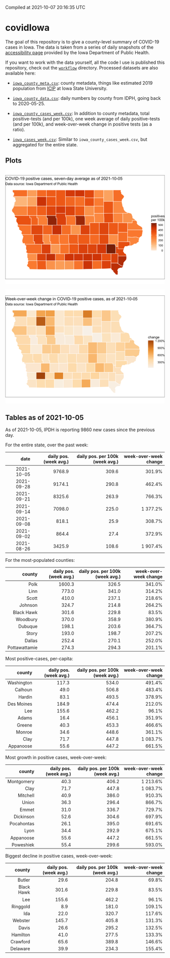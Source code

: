 Compiled at 2021-10-07 20:16:35 UTC

<!-- README.md is generated from README.Rmd. Please edit that file -->

# covidIowa

<!-- badges: start -->

<!-- badges: end -->

The goal of this repository is to give a county-level summary of
COVID-19 cases in Iowa. The data is taken from a series of daily
snapshots of the [accessibility
page](https://coronavirus.iowa.gov/pages/access) provided by the Iowa
Department of Public Health.

If you want to work with the data yourself, all the code I use is
published this repository, check out the [`workflow`](workflow)
directory. Processed datasets are also available here:

  - [`iowa_county_meta.csv`](https://raw.githubusercontent.com/ijlyttle/covidIowa/master/workflow/data/99-publish/iowa_county_meta.csv):
    county metadata, things like estimated 2019 population from
    [ICIP](https://www.icip.iastate.edu/tables/population/counties-estimates)
    at Iowa State University.

  - [`iowa_county_data.csv`](https://raw.githubusercontent.com/ijlyttle/covidIowa/master/workflow/data/99-publish/iowa_county_data.csv):
    daily numbers by county from IDPH, going back to 2020-05-25.

  - [`iowa_county_cases_week.csv`](https://raw.githubusercontent.com/ijlyttle/covidIowa/master/workflow/data/99-publish/iowa_county_data.csv):
    In addition to county metadata, total positive-tests (and per 100k),
    one week average of daily positive-tests (and per 100k), and
    week-over-week change in positive tests (as a ratio).

  - [`iowa_cases_week.csv`](https://raw.githubusercontent.com/ijlyttle/covidIowa/master/workflow/data/99-publish/iowa_cases_week.csv):
    Similar to `iowa_county_cases_week.csv`, but aggregated for the
    entire state.

## Plots

![](workflow/data/99-publish/iowa_cases.png)

![](workflow/data/99-publish/iowa_change.png)

## Tables as of 2021-10-05

As of 2021-10-05, IPDH is reporting 9860 new cases since the previous
day.

For the entire state, over the past week:

|       date | daily pos. (week avg.) | daily pos. per 100k (week avg.) | week-over-week change |
| ---------: | ---------------------: | ------------------------------: | --------------------: |
| 2021-10-05 |                 9768.9 |                           309.6 |                301.9% |
| 2021-09-28 |                 9174.1 |                           290.8 |                462.4% |
| 2021-09-21 |                 8325.6 |                           263.9 |                766.3% |
| 2021-09-14 |                 7098.0 |                           225.0 |              1 377.2% |
| 2021-09-08 |                  818.1 |                            25.9 |                308.7% |
| 2021-09-02 |                  864.4 |                            27.4 |                372.9% |
| 2021-08-26 |                 3425.9 |                           108.6 |              1 907.4% |

For the most-populated counties:

|        county | daily pos. (week avg.) | daily pos. per 100k (week avg.) | week-over-week change |
| ------------: | ---------------------: | ------------------------------: | --------------------: |
|          Polk |                 1600.3 |                           326.5 |                341.0% |
|          Linn |                  773.0 |                           341.0 |                314.2% |
|         Scott |                  410.0 |                           237.1 |                218.6% |
|       Johnson |                  324.7 |                           214.8 |                264.2% |
|    Black Hawk |                  301.6 |                           229.8 |                 83.5% |
|      Woodbury |                  370.0 |                           358.9 |                380.9% |
|       Dubuque |                  198.1 |                           203.6 |                364.7% |
|         Story |                  193.0 |                           198.7 |                207.2% |
|        Dallas |                  252.4 |                           270.1 |                252.0% |
| Pottawattamie |                  274.3 |                           294.3 |                201.1% |

Most positive-cases, per-capita:

|     county | daily pos. (week avg.) | daily pos. per 100k (week avg.) | week-over-week change |
| ---------: | ---------------------: | ------------------------------: | --------------------: |
| Washington |                  117.3 |                           534.0 |                491.4% |
|    Calhoun |                   49.0 |                           506.8 |                483.4% |
|     Hardin |                   83.1 |                           493.5 |                378.9% |
| Des Moines |                  184.9 |                           474.4 |                212.0% |
|        Lee |                  155.6 |                           462.2 |                 96.1% |
|      Adams |                   16.4 |                           456.1 |                351.9% |
|     Greene |                   40.3 |                           453.3 |                466.6% |
|     Monroe |                   34.6 |                           448.6 |                361.1% |
|       Clay |                   71.7 |                           447.8 |              1 083.7% |
|  Appanoose |                   55.6 |                           447.2 |                661.5% |

Most growth in positive cases, week-over-week:

|     county | daily pos. (week avg.) | daily pos. per 100k (week avg.) | week-over-week change |
| ---------: | ---------------------: | ------------------------------: | --------------------: |
| Montgomery |                   40.3 |                           406.2 |              1 213.6% |
|       Clay |                   71.7 |                           447.8 |              1 083.7% |
|   Mitchell |                   40.9 |                           386.0 |                910.3% |
|      Union |                   36.3 |                           296.4 |                866.7% |
|      Emmet |                   31.0 |                           336.7 |                729.7% |
|  Dickinson |                   52.6 |                           304.6 |                697.9% |
| Pocahontas |                   26.1 |                           395.0 |                691.6% |
|       Lyon |                   34.4 |                           292.9 |                675.1% |
|  Appanoose |                   55.6 |                           447.2 |                661.5% |
|  Poweshiek |                   55.4 |                           299.6 |                593.0% |

Biggest decline in positive cases, week-over-week:

|     county | daily pos. (week avg.) | daily pos. per 100k (week avg.) | week-over-week change |
| ---------: | ---------------------: | ------------------------------: | --------------------: |
|     Butler |                   29.6 |                           204.8 |                 69.8% |
| Black Hawk |                  301.6 |                           229.8 |                 83.5% |
|        Lee |                  155.6 |                           462.2 |                 96.1% |
|   Ringgold |                    8.9 |                           181.0 |                109.1% |
|        Ida |                   22.0 |                           320.7 |                117.6% |
|    Webster |                  145.7 |                           405.8 |                131.3% |
|      Davis |                   26.6 |                           295.2 |                132.5% |
|   Hamilton |                   41.0 |                           277.5 |                133.3% |
|   Crawford |                   65.6 |                           389.8 |                146.6% |
|   Delaware |                   39.9 |                           234.3 |                155.4% |
